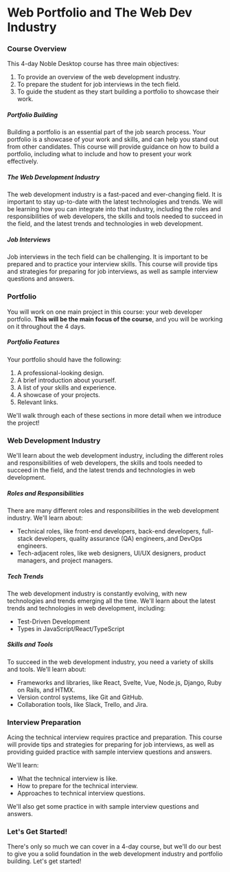 # Web Portfolio and The Web Dev Industry

### Course Overview

This 4-day Noble Desktop course has three main objectives:

1. To provide an overview of the web development industry.
2. To prepare the student for job interviews in the tech field.
3. To guide the student as they start building a portfolio to showcase their work.

##### Portfolio Building

Building a portfolio is an essential part of the job search process. Your portfolio is a showcase of your work and skills, and can help you stand out from other candidates. This course will provide guidance on how to build a portfolio, including what to include and how to present your work effectively.

##### The Web Development Industry

The web development industry is a fast-paced and ever-changing field. It is important to stay up-to-date with the latest technologies and trends. We will be learning how you can integrate into that industry, including the roles and responsibilities of web developers, the skills and tools needed to succeed in the field, and the latest trends and technologies in web development.

##### Job Interviews

Job interviews in the tech field can be challenging. It is important to be prepared and to practice your interview skills. This course will provide tips and strategies for preparing for job interviews, as well as sample interview questions and answers.

### Portfolio

You will work on one main project in this course: your web developer portfolio. **This will be the main focus of the course**, and you will be working on it throughout the 4 days.

##### Portfolio Features

Your portfolio should have the following:

1. A professional-looking design.
2. A brief introduction about yourself.
3. A list of your skills and experience.
4. A showcase of your projects.
5. Relevant links.

We'll walk through each of these sections in more detail when we introduce the project!

### Web Development Industry

We'll learn about the web development industry, including the different roles and responsibilities of web developers, the skills and tools needed to succeed in the field, and the latest trends and technologies in web development.

##### Roles and Responsibilities

There are many different roles and responsibilities in the web development industry. We'll learn about:

- Technical roles, like front-end developers, back-end developers, full-stack developers, quality assurance (QA) engineers,.and DevOps engineers.
- Tech-adjacent roles, like web designers, UI/UX designers, product managers, and project managers.

##### Tech Trends

The web development industry is constantly evolving, with new technologies and trends emerging all the time. We'll learn about the latest trends and technologies in web development, including:

- Test-Driven Development
- Types in JavaScript/React/TypeScript

##### Skills and Tools

To succeed in the web development industry, you need a variety of skills and tools. We'll learn about:

- Frameworks and libraries, like React, Svelte, Vue, Node.js, Django, Ruby on Rails, and HTMX.
- Version control systems, like Git and GitHub.
- Collaboration tools, like Slack, Trello, and Jira.

### Interview Preparation

Acing the technical interview requires practice and preparation. This course will provide tips and strategies for preparing for job interviews, as well as providing guided practice with sample interview questions and answers.

We'll learn:

- What the technical interview is like.
- How to prepare for the technical interview.
- Approaches to technical interview questions.

We'll also get some practice in with sample interview questions and answers.

### Let's Get Started!

There's only so much we can cover in a 4-day course, but we'll do our best to give you a solid foundation in the web development industry and portfolio building. Let's get started!

